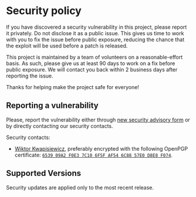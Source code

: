 # Security policy

If you have discovered a security vulnerability in this project, please report it privately.
Do not disclose it as a public issue.
This gives us time to work with you to fix the issue before public exposure, reducing the chance that the exploit will be used before a patch is released.

This project is maintained by a team of volunteers on a reasonable-effort basis.
As such, please give us at least 90 days to work on a fix before public exposure.
We will contact you back within 2 business days after reporting the issue.

Thanks for helping make the project safe for everyone!

## Reporting a vulnerability

Please, report the vulnerability either through [new security advisory form][ADV] or by directly contacting our security contacts.

[ADV]: https://github.com/wiktor-k/clap_allgen/security/advisories/new

Security contacts:
  - [Wiktor Kwapisiewicz][WK], preferably encrypted with the following OpenPGP certificate: [`6539 09A2 F0E3 7C10 6F5F AF54 6C88 57E0 D8E8 F074`][KEY].

[WK]: https://github.com/wiktor-k
[KEY]: https://keys.openpgp.org/vks/v1/by-fingerprint/653909A2F0E37C106F5FAF546C8857E0D8E8F074

## Supported Versions

Security updates are applied only to the most recent release.
